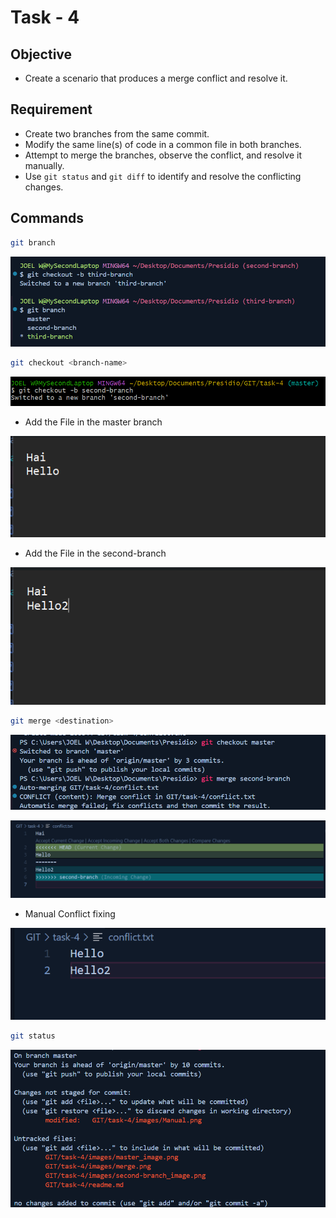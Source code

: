 # Task - 4 

## Objective

- Create a scenario that produces a merge conflict and resolve it.

## Requirement

- Create two branches from the same commit.
- Modify the same line(s) of code in a common file in both branches.
- Attempt to merge the branches, observe the conflict, and resolve it manually.
- Use `git status` and `git diff` to identify and resolve the conflicting changes.

## Commands

```sh 
git branch
```
![branch](images/branch.png)

```sh
git checkout <branch-name>
```
![switch](images/switch.png)

- Add the File in the master branch

![master Image](images/master_image.png)

- Add the File in the second-branch

![second-branch Image](images/second-branch_image.png)

```sh
git merge <destination>
```

![merge](images/merge.png)

![merge-conflict](images/merge-conflict.png)

- Manual Conflict fixing

![manual](images/Manual.png)

```sh
git status
```

![status](images/status.png)
